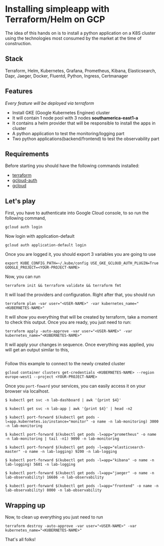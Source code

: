 # Installing simpleapp with Terraform/Helm on GCP

The idea of ​​this hands on is to install a python application on a K8S cluster using the technologies most consumed by the market at the time of construction.

## Stack

Terraform, Helm, Kubernetes, Grafana, Prometheus, Kibana, Elasticsearch, Dapr, Jaeger, Docker, Fluentd, Python, Ingress, Certmanager

## Features
_Every feature will be deployed via terraform_

- Install GKE (Google Kubernetes Enginee) cluster 
- It will contain 1 node pool with 3 nodes **southamerica-east1-a**
- It contains a helm provider that will be responsible to install the apps in cluster
- A python application to test the monitoring/logging part
- Two python applications(backend/frontend) to test the observability part

## Requirements
Before starting you should have the following commands installed:

- [terraform](https://www.terraform.io/downloads)
- [gcloud-auth](https://cloud.google.com/blog/products/containers-kubernetes/kubectl-auth-changes-in-gke)
- [gcloud](https://cloud.google.com/sdk/docs/install)

## Let's play

First, you have to authenticate into Google Cloud console, to so run the following command,

`gcloud auth login`

Now login with application-default

`gcloud auth application-default login`

Once you are logged it, you should export 3 variables you are going to use

`export KUBE_CONFIG_PATH=~/.kube/config USE_GKE_GCLOUD_AUTH_PLUGIN=True GOOGLE_PROJECT=<YOUR-PROJECT-NAME>`

Now, you can run

`terraform init && terraform validate && terraform fmt`

It will load the providers and configuration. Right after that, you should run

`terraform plan -var user="<USER-NAME>" -var kubernetes_name="<KUBERNETES-NAME>"`

It will show you everything that will be created by terraform, take a moment to check this output.
Once you are ready, you just need to run:

`terraform apply -auto-approve -var user="<USER-NAME>" -var kubernetes_name="<KUBERNETES-NAME>"`

It will apply your changes in sequence.
Once everything was applied, you will get an output similar to this,

![]()

Follow this example to connect to the newly created cluster

`gcloud container clusters get-credentials <KUBERNETES-NAME> --region europe-west1 --project <YOUR-PROJECT-NAME>`

Once you `port-foward` your services, you can easily access it on your browser via localhost.

```
$ kubectl get svc -n lab-dashboard | awk '{print $4}'

$ kubectl get svc -n lab-app | awk '{print $4}' | head -n2

$ kubectl port-forward $(kubectl get pods -l=app.kubernetes.io/instance="monitor" -o name -n lab-monitoring) 3000 -n lab-monitoring

$ kubectl port-forward $(kubectl get pods -l=app="prometheus" -o name -n lab-monitoring | tail -n1) 9090 -n lab-monitoring

$ kubectl port-forward $(kubectl get pods -l=app="elasticsearch-master" -o name -n lab-logging) 9200 -n lab-logging

$ kubectl port-forward $(kubectl get pods -l=app="kibana" -o name -n lab-logging) 5601 -n lab-logging

$ kubectl port-forward $(kubectl get pods -l=app="jaeger" -o name -n lab-observability) 16686 -n lab-observability

$ kubectl port-forward $(kubectl get pods -l=app="frontend" -o name -n lab-observability) 8000 -n lab-observability
```

## Wrapping up
Now, to clean up everything you just need to run

`terraform destroy -auto-approve -var user="<USER-NAME>" -var kubernetes_name="<KUBERNETES-NAME>"`

That's all folks!